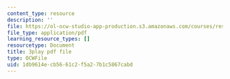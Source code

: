 ```yaml
---
content_type: resource
description: ''
file: https://ol-ocw-studio-app-production.s3.amazonaws.com/courses/res-18-009-learn-differential-equations-up-close-with-gilbert-strang-and-cleve-moler-fall-2015/1db9614ecb5661c2f5a27b1c5867cabd_Ku2zZ5Vfpzo.pdf
file_type: application/pdf
learning_resource_types: []
resourcetype: Document
title: 3play pdf file
type: OCWFile
uid: 1db9614e-cb56-61c2-f5a2-7b1c5867cabd
---
```

